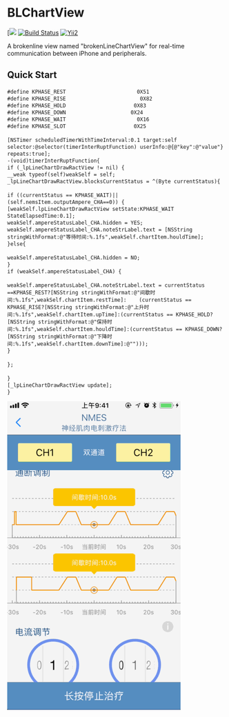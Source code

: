
BLChartView
=========================
[![](https://img.shields.io/apm/l/vim-mode.svg)
[![Build Status](https://travis-ci.org/meolu/walle-web.svg?branch=master)](https://travis-ci.org/meolu/walle-web)
[![Yii2](https://img.shields.io/badge/Powered_by-Yuepr_Framework-green.svg?style=flat)](http://www.yiiframework.com/)

A brokenline view named "brokenLineChartView" for real-time communication between iPhone and peripherals.


Quick Start
-------------
```
#define KPHASE_REST                       0X51
#define KPHASE_RISE                        0X82
#define KPHASE_HOLD                      0X83
#define KPHASE_DOWN                     0X24
#define KPHASE_WAIT                       0X16
#define KPHASE_SLOT                      0X25

[NSTimer scheduledTimerWithTimeInterval:0.1 target:self selector:@selector(timerInterRuptFunction) userInfo:@{@"key":@"value"} repeats:true];
-(void)timerInterRuptFunction{
if (_lpLineChartDrawRactView != nil) {
__weak typeof(self)weakSelf = self;
_lpLineChartDrawRactView.blocksCurrentStatus = ^(Byte currentStatus){

if ((currentStatus == KPHASE_WAIT)||(self.nemsItem.outputAmpere_CHA==0)) {
[weakSelf.lpLineChartDrawRactView setState:KPHASE_WAIT StateElapsedTime:0.1];
weakSelf.ampereStatusLabel_CHA.hidden = YES;
weakSelf.ampereStatusLabel_CHA.noteStrLabel.text = [NSString stringWithFormat:@"等待时间:%.1fs",weakSelf.chartItem.houldTime];
}else{

weakSelf.ampereStatusLabel_CHA.hidden = NO;
}
if (weakSelf.ampereStatusLabel_CHA) {

weakSelf.ampereStatusLabel_CHA.noteStrLabel.text = currentStatus             ==KPHASE_REST?[NSString stringWithFormat:@"间歇时间:%.1fs",weakSelf.chartItem.restTime]:    (currentStatus == KPHASE_RISE?[NSString stringWithFormat:@"上升时间:%.1fs",weakSelf.chartItem.upTime]:(currentStatus == KPHASE_HOLD?[NSString stringWithFormat:@"保持时间:%.1fs",weakSelf.chartItem.houldTime]:(currentStatus == KPHASE_DOWN?[NSString stringWithFormat:@"下降时间:%.1fs",weakSelf.chartItem.downTime]:@"")));
}

};

}
[_lpLineChartDrawRactView update];
}
```

<!--<iframe height=716 width=402 src="https://github.com/YuePr/BLChartView/blob/master/images/003.gif">-->

![](https://github.com/YuePr/BLChartView/blob/master/images/003.gif)





